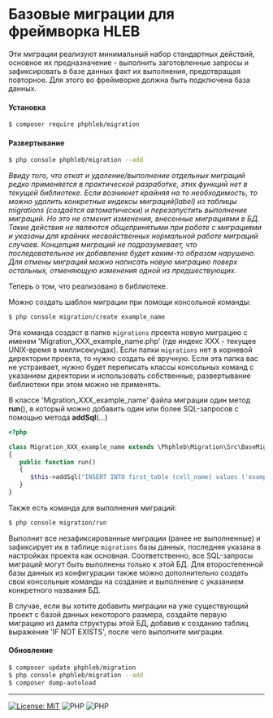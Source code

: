 # Базовые миграции для фреймворка HLEB
Эти миграции реализуют минимальный набор стандартных действий, основное их предназначение - выполнить заготовленные запросы и зафиксировать в базе данных факт их выполнения, предотвращая повторное.
Для этого во фреймворке должна быть подключена база данных.

#### Установка
```bash
$ composer require phphleb/migration
```
#### Развертывание
```bash
$ php console phphleb/migration --add
```

_Ввиду того, что откат и удаление/выполнение отдельных миграций редко применяется в практической разработке, этих функций нет в текущей библиотеке. Если возникнет крайняя на то необходимость,
то можно удалить конкретные индексы миграций(label) из таблицы migrations (создаётся автоматически) и перезапустить выполнение миграций. Но это не отменит изменения, внесенные миграциями в БД.
Такие действия не являются общепринятыми при работе с миграциями и указаны для крайних несвойственных нормальной работе миграций случаев. Концепция миграций не подразумевает, что последовательное их добавление будет каким-то образом нарушено.
Для отмены миграций можно написать новую миграцию поверх остальных, отменяющую изменения одной из предшествующих._

Теперь о том, что реализовано в библиотеке.

Можно создать шаблон миграции при помощи консольной команды:
```bash
$ php console migration/create example_name
```

Эта команда создаст в папке `migrations` проекта новую миграцию с именем 'Migration_XXX_example_name.php' (где индекс ХХХ - текущее UNIX-время в миллисекундах). Если папки `migrations` нет в
корневой директории проекта, то нужно создать её вручную. Если эта папка вас не устраивает, нужно будет переписать классы консольных команд с указанием директории
и использовать собственные, развертывание библиотеки при этом можно не применять.

В классе 'Migration_XXX_example_name' файла миграции один метод **run**(), в который можно добавить один или более SQL-запросов с помощью метода **addSql**(...)

```php
<?php

class Migration_XXX_example_name extends \Phphleb\Migration\Src\BaseMigrate
{
   public function run()
   {
      $this->addSql("INSERT INTO first_table (cell_name) values ('example_value')");
   }
}

```

Также есть команда для выполнения миграций:

```bash
$ php console migration/run
```

Выполнит все незафиксированные миграции (ранее не выполненные) и зафиксирует их в таблице `migrations` базы данных, последняя указана в настройках проекта как основная. 
Соответственно, все SQL-запросы миграций могут быть выполнены только к этой БД. Для второстепенной базы данных из конфигурации также можно дополнительно создать свои консольные
команды на создание и выполнение с указанием конкретного названия БД.

В случае, если вы хотите добавить миграции на уже существующий проект с базой данных некоторого размера, создайте первую миграцию из дампа структуры этой БД, 
добавив к созданию таблиц выражение 'IF NOT EXISTS', после чего выполните миграции.

#### Обновление

```bash
$ composer update phphleb/migration
$ php console phphleb/migration --add
$ composer dump-autoload
```

-----------------------------------


[![License: MIT](https://img.shields.io/badge/License-MIT%20(Free)-brightgreen.svg)](https://github.com/phphleb/draft/blob/main/LICENSE) ![PHP](https://img.shields.io/badge/PHP-^7.1.0-blue) ![PHP](https://img.shields.io/badge/PHP-8-blue)

